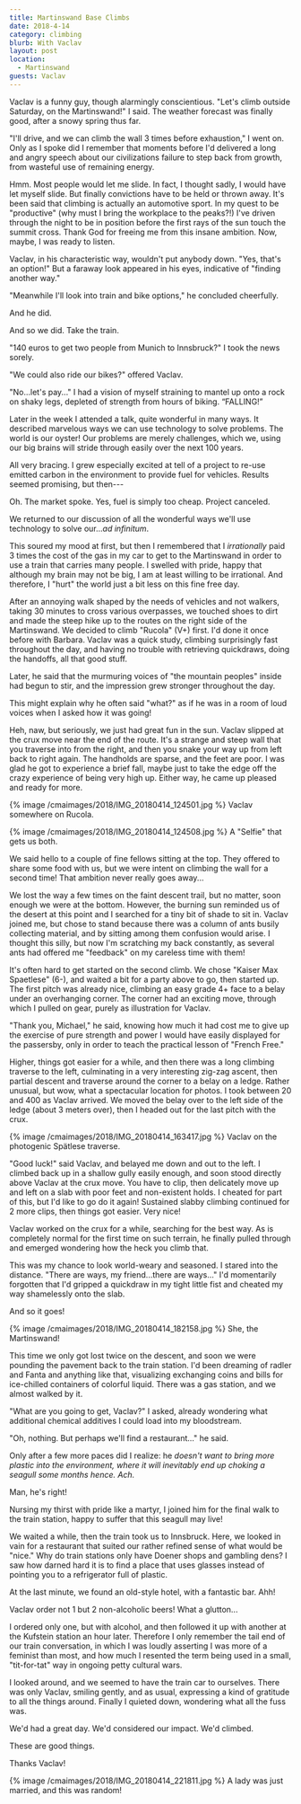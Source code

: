 ```yaml
---
title: Martinswand Base Climbs
date: 2018-4-14
category: climbing
blurb: With Vaclav
layout: post
location:
  - Martinswand
guests: Vaclav
---
```


Vaclav is a funny guy, though alarmingly conscientious. "Let's climb outside
Saturday, on the Martinswand!" I said. The weather forecast was finally good,
after a snowy spring thus far.

"I'll drive, and we can climb the wall 3 times before exhaustion," I went on.
Only as I spoke did I remember that moments before I'd delivered a long and
angry speech about our civilizations failure to step back from growth, from
wasteful use of remaining energy.

Hmm. Most people would let me slide. In fact, I thought sadly, I would have let
myself slide. But finally convictions have to be held or thrown away. It's been
said that climbing is actually an automotive sport. In my quest to be
"productive" (why must I bring the workplace to the peaks?!) I've driven
through the night to be in position before the first rays of the sun touch the
summit cross. Thank God for freeing me from this insane ambition. Now, maybe, I
was ready to listen.

Vaclav, in his characteristic way, wouldn't put anybody down. "Yes, that's an
option!" But a faraway look appeared in his eyes, indicative of "finding
another way."

"Meanwhile I'll look into train and bike options," he concluded cheerfully.

And he did.

And so we did. Take the train.

"140 euros to get two people from Munich to Innsbruck?" I took the news sorely.

"We could also ride our bikes?" offered Vaclav.

"No...let's pay..." I had a vision of myself straining to mantel up onto a rock
on shaky legs, depleted of strength from hours of biking. “FALLING!”

Later in the week I attended a talk, quite wonderful in many ways. It described
marvelous ways we can use technology to solve problems. The world is our
oyster! Our problems are merely challenges, which we, using our big brains will
stride through easily over the next 100 years.

All very bracing. I grew especially excited at tell of a project to re-use
emitted carbon in the environment to provide fuel for vehicles. Results seemed
promising, but then---

Oh. The market spoke. Yes, fuel is simply too cheap. Project canceled.

We returned to our discussion of all the wonderful ways we'll use technology to
solve our..._ad infinitum_.

This soured my mood at first, but then I remembered that I *irrationally* paid 3
times the cost of the gas in my car to get to the Martinswand in order to use a
train that carries many people. I swelled with pride, happy that although my
brain may not be big, I am at least willing to be irrational. And therefore, I
"hurt" the world just a bit less on this fine free day.

After an annoying walk shaped by the needs of vehicles and not walkers, taking
30 minutes to cross various overpasses, we touched shoes to dirt and made the
steep hike up to the routes on the right side of the Martinswand. We decided to
climb "Rucola" (V+) first. I'd done it once before with Barbara. Vaclav was a
quick study, climbing surprisingly fast throughout the day, and having no
trouble with retrieving quickdraws, doing the handoffs, all that good stuff.

Later, he said that the murmuring voices of "the mountain peoples" inside had
begun to stir, and the impression grew stronger throughout the day.

This might explain why he often said "what?" as if he was in a room of loud
voices when I asked how it was going!

Heh, naw, but seriously, we just had great fun in the sun. Vaclav slipped at
the crux move near the end of the route. It's a strange and steep wall that you
traverse into from the right, and then you snake your way up from left back to
right again. The handholds are sparse, and the feet are poor. I was glad he got
to experience a brief fall, maybe just to take the edge off the crazy
experience of being very high up. Either way, he came up pleased and ready for
more.

{% image /cmaimages/2018/IMG_20180414_124501.jpg %}
Vaclav somewhere on Rucola.

{% image /cmaimages/2018/IMG_20180414_124508.jpg %}
A "Selfie" that gets us both.


We said hello to a couple of fine fellows sitting at the top. They offered to
share some food with us, but we were intent on climbing the wall for a second
time! That ambition never really goes away...

We lost the way a few times on the faint descent trail, but no matter, soon
enough we were at the bottom. However, the burning sun reminded us of the
desert at this point and I searched for a tiny bit of shade to sit in. Vaclav
joined me, but chose to stand because there was a column of ants busily
collecting material, and by sitting among them confusion would arise. I thought
this silly, but now I'm scratching my back constantly, as several ants had
offered me "feedback" on my careless time with them!

It's often hard to get started on the second climb. We chose "Kaiser Max
Spaetlese" (6-), and waited a bit for a party above to go, then started up. The
first pitch was already nice, climbing an easy grade 4+ face to a belay under
an overhanging corner. The corner had an exciting move, through which I pulled
on gear, purely as illustration for Vaclav.

"Thank you, Michael," he said, knowing how much it had cost me to give up the
exercise of pure strength and power I would have easily displayed for the
passersby, only in order to teach the practical lesson of "French Free."

Higher, things got easier for a while, and then there was a long climbing
traverse to the left, culminating in a very interesting zig-zag ascent, then
partial descent and traverse around the corner to a belay on a ledge. Rather
unusual, but wow, what a spectacular location for photos. I took between 20 and
400 as Vaclav arrived. We moved the belay over to the left side of the ledge
(about 3 meters over), then I headed out for the last pitch with the crux.

{% image /cmaimages/2018/IMG_20180414_163417.jpg %}
Vaclav on the photogenic Spätlese traverse.

"Good luck!" said Vaclav, and belayed me down and out to the left. I climbed
back up in a shallow gully easily enough, and soon stood directly above Vaclav
at the crux move. You have to clip, then delicately move up and left on a slab
with poor feet and non-existent holds. I cheated for part of this, but I'd like
to go do it again! Sustained slabby climbing continued for 2 more clips, then
things got easier. Very nice!

Vaclav worked on the crux for a while, searching for the best way. As is
completely normal for the first time on such terrain, he finally pulled through
and emerged wondering how the heck you climb that.

This was my chance to look world-weary and seasoned. I stared into the
distance. "There are ways, my friend...there are ways..." I'd momentarily
forgotten that I'd gripped a quickdraw in my tight little fist and cheated my
way shamelessly onto the slab.

And so it goes!

{% image /cmaimages/2018/IMG_20180414_182158.jpg %}
She, the Martinswand!

This time we only got lost twice on the descent, and soon we were pounding the
pavement back to the train station. I'd been dreaming of radler and Fanta and
anything like that, visualizing exchanging coins and bills for ice-chilled
containers of colorful liquid. There was a gas station, and we almost walked by
it.

"What are you going to get, Vaclav?" I asked, already wondering what additional
chemical additives I could load into my bloodstream.

"Oh, nothing. But perhaps we'll find a restaurant..." he said.

Only after a few more paces did I realize: he *doesn't want to bring more
plastic into the environment, where it will inevitably end up choking a seagull
some months hence. Ach.*

Man, he's right!

Nursing my thirst with pride like a martyr, I joined him for the final walk to
the train station, happy to suffer that this seagull may live!

We waited a while, then the train took us to Innsbruck. Here, we looked in vain
for a restaurant that suited our rather refined sense of what would be "nice."
Why do train stations only have Doener shops and gambling dens? I saw how
darned hard it is to find a place that uses glasses instead of pointing you to
a refrigerator full of plastic.

At the last minute, we found an old-style hotel, with a fantastic bar. Ahh!

Vaclav order not 1 but 2 non-alcoholic beers! What a glutton...

I ordered only one, but with alcohol, and then followed it up with another at
the Kufstein station an hour later. Therefore I only remember the tail end of
our train conversation, in which I was loudly asserting I was more of a
feminist than most, and how much I resented the term being used in a small,
"tit-for-tat" way in ongoing petty cultural wars.

I looked around, and we seemed to have the train car to ourselves. There was
only Vaclav, smiling gently, and as usual, expressing a kind of gratitude to
all the things around. Finally I quieted down, wondering what all the fuss was.

We'd had a great day. We'd considered our impact. We'd climbed.

These are good things.

Thanks Vaclav!

{% image /cmaimages/2018/IMG_20180414_221811.jpg %}
A lady was just married, and this was random!

